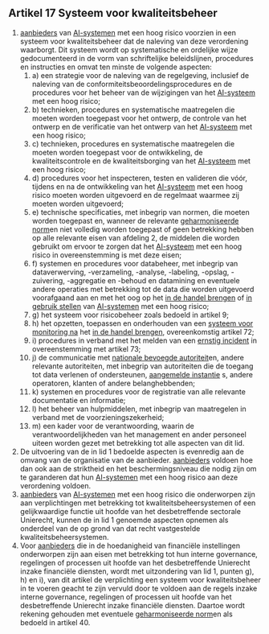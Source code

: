 ## Artikel 17 Systeem voor kwaliteitsbeheer

1. [aanbieders](a3.md#^aanbieder) van [AI-systemen](a3.md#^ai-systeem) met een hoog risico voorzien in een systeem voor kwaliteitsbeheer dat de naleving van deze verordening waarborgt. Dit systeem wordt op systematische en ordelijke wijze gedocumenteerd in de vorm van schriftelijke beleidslijnen, procedures en instructies en omvat ten minste de volgende aspecten:
	1. a) een strategie voor de naleving van de regelgeving, inclusief de naleving van de conformiteitsbeoordelingsprocedures en de procedures voor het beheer van de wijzigingen van het [AI-systeem](a3.md#^ai-systeem) met een hoog risico;
	2. b) technieken, procedures en systematische maatregelen die moeten worden toegepast voor het ontwerp, de controle van het ontwerp en de verificatie van het ontwerp van het [AI-systeem](a3.md#^ai-systeem) met een hoog risico;
	3. c) technieken, procedures en systematische maatregelen die moeten worden toegepast voor de ontwikkeling, de kwaliteitscontrole en de kwaliteitsborging van het [AI-systeem](a3.md#^ai-systeem) met een hoog risico;
	4. d) procedures voor het inspecteren, testen en valideren die vóór, tijdens en na de ontwikkeling van het [AI-systeem](a3.md#^ai-systeem) met een hoog risico moeten worden uitgevoerd en de regelmaat waarmee zij moeten worden uitgevoerd;
	5. e) technische specificaties, met inbegrip van normen, die moeten worden toegepast en, wanneer de relevante [geharmoniseerde norm](a3.md#^hnorm)en niet volledig worden toegepast of geen betrekking hebben op alle relevante eisen van afdeling 2, de middelen die worden gebruikt om ervoor te zorgen dat het [AI-systeem](a3.md#^ai-systeem) met een hoog risico in overeenstemming is met deze eisen;
	6. f) systemen en procedures voor databeheer, met inbegrip van dataverwerving, -verzameling, -analyse, -labeling, -opslag, -zuivering, -aggregatie en -behoud en datamining en eventuele andere operaties met betrekking tot de data die worden uitgevoerd voorafgaand aan en met het oog op het [in de handel brengen](a3.md#^handel) of [in gebruik stellen](a3.md#^gebruik) van [AI-systemen](a3.md#^ai-systeem) met een hoog risico;
	7. g) het systeem voor risicobeheer zoals bedoeld in artikel 9;
	8. h) het opzetten, toepassen en onderhouden van een [systeem voor monitoring na](a3.md#^sysmon) het [in de handel brengen](a3.md#^handel), overeenkomstig artikel 72;
	9. i) procedures in verband met het melden van een [ernstig incident](a3.md#^eins) in overeenstemming met artikel 73;
	10. j) de communicatie met [nationale bevoegde autoriteit](a3.md#^natbau)en, andere relevante autoriteiten, met inbegrip van autoriteiten die de toegang tot data verlenen of ondersteunen, [aangemelde instantie](a3.md#^aanins) s, andere operatoren, klanten of andere belanghebbenden;
	11. k) systemen en procedures voor de registratie van alle relevante documentatie en informatie;
	12. l) het beheer van hulpmiddelen, met inbegrip van maatregelen in verband met de voorzieningszekerheid;
	13. m) een kader voor de verantwoording, waarin de verantwoordelijkheden van het management en ander personeel uiteen worden gezet met betrekking tot alle aspecten van dit lid.
2. De uitvoering van de in lid 1 bedoelde aspecten is evenredig aan de omvang van de organisatie van de aanbieder. [aanbieders](a3.md#^aanbieder) voldoen hoe dan ook aan de striktheid en het beschermingsniveau die nodig zijn om te garanderen dat hun [AI-systemen](a3.md#^ai-systeem) met een hoog risico aan deze verordening voldoen.
3. [aanbieders](a3.md#^aanbieder) van [AI-systemen](a3.md#^ai-systeem) met een hoog risico die onderworpen zijn aan verplichtingen met betrekking tot kwaliteitsbeheersystemen of een gelijkwaardige functie uit hoofde van het desbetreffende sectorale Unierecht, kunnen de in lid 1 genoemde aspecten opnemen als onderdeel van de op grond van dat recht vastgestelde kwaliteitsbeheersystemen.
4. Voor [aanbieders](a3.md#^aanbieder) die in de hoedanigheid van financiële instellingen onderworpen zijn aan eisen met betrekking tot hun interne governance, regelingen of processen uit hoofde van het desbetreffende Unierecht inzake financiële diensten, wordt met uitzondering van lid 1, punten g), h) en i), van dit artikel de verplichting een systeem voor kwaliteitsbeheer in te voeren geacht te zijn vervuld door te voldoen aan de regels inzake interne governance, regelingen of processen uit hoofde van het desbetreffende Unierecht inzake financiële diensten. Daartoe wordt rekening gehouden met eventuele [geharmoniseerde norm](a3.md#^hnorm)en als bedoeld in artikel 40.